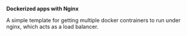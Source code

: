 **Dockerized apps with Nginx**

A simple template for getting multiple docker contrainers to run under nginx, which acts as a load balancer.